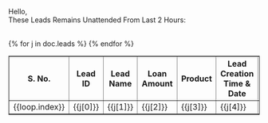 Hello,<br>
These Leads Remains Unattended From Last 2 Hours:<br><br>
<table border="1" cellspacing="0" cellpadding="5" align="">
<th>S. No.</th>
<th>Lead ID</th>
<th>Lead Name</th>
<th>Loan Amount</th>
<th>Product</th>
<th>Lead Creation Time & Date</th>
<th>Sales Manager Allocated Source</th>
{% for j in doc.leads %}
<tr>
<td>{{loop.index}}</td>
<td>{{j[0]}}</td>
<td>{{j[1]}}</td>
<td>{{j[2]}}</td>
<td>{{j[3]}}</td>
<td>{{j[4]}}</td>
<td>{{j[5]}}</td>
</tr>
{% endfor %}
</table>